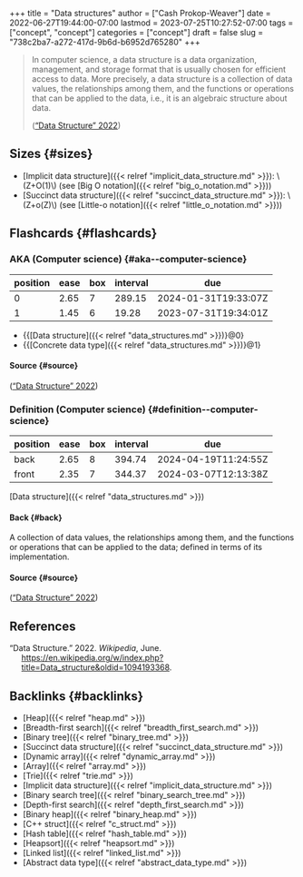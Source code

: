 +++
title = "Data structures"
author = ["Cash Prokop-Weaver"]
date = 2022-06-27T19:44:00-07:00
lastmod = 2023-07-25T10:27:52-07:00
tags = ["concept", "concept"]
categories = ["concept"]
draft = false
slug = "738c2ba7-a272-417d-9b6d-b6952d765280"
+++

> In computer science, a data structure is a data organization, management, and storage format that is usually chosen for efficient access to data. More precisely, a data structure is a collection of data values, the relationships among them, and the functions or operations that can be applied to the data, i.e., it is an algebraic structure about data.
>
> (<a href="#citeproc_bib_item_1">“Data Structure” 2022</a>)


## Sizes {#sizes}

-   [Implicit data structure]({{< relref "implicit_data_structure.md" >}}): \\(Z+O(1)\\) (see [Big O notation]({{< relref "big_o_notation.md" >}}))
-   [Succinct data structure]({{< relref "succinct_data_structure.md" >}}): \\(Z+o(Z)\\) (see [Little-o notation]({{< relref "little_o_notation.md" >}}))


## Flashcards {#flashcards}


### AKA (Computer science) {#aka--computer-science}

| position | ease | box | interval | due                  |
|----------|------|-----|----------|----------------------|
| 0        | 2.65 | 7   | 289.15   | 2024-01-31T19:33:07Z |
| 1        | 1.45 | 6   | 19.28    | 2023-07-31T19:34:01Z |

-   {{[Data structure]({{< relref "data_structures.md" >}})}@0}
-   {{[Concrete data type]({{< relref "data_structures.md" >}})}@1}


#### Source {#source}

(<a href="#citeproc_bib_item_1">“Data Structure” 2022</a>)


### Definition (Computer science) {#definition--computer-science}

| position | ease | box | interval | due                  |
|----------|------|-----|----------|----------------------|
| back     | 2.65 | 8   | 394.74   | 2024-04-19T11:24:55Z |
| front    | 2.35 | 7   | 344.37   | 2024-03-07T12:13:38Z |

[Data structure]({{< relref "data_structures.md" >}})


#### Back {#back}

A collection of data values, the relationships among them, and the functions or operations that can be applied to the data; defined in terms of its implementation.


#### Source {#source}

(<a href="#citeproc_bib_item_1">“Data Structure” 2022</a>)

## References

<style>.csl-entry{text-indent: -1.5em; margin-left: 1.5em;}</style><div class="csl-bib-body">
  <div class="csl-entry"><a id="citeproc_bib_item_1"></a>“Data Structure.” 2022. <i>Wikipedia</i>, June. <a href="https://en.wikipedia.org/w/index.php?title=Data_structure&oldid=1094193368">https://en.wikipedia.org/w/index.php?title=Data_structure&#38;oldid=1094193368</a>.</div>
</div>


## Backlinks {#backlinks}

-   [Heap]({{< relref "heap.md" >}})
-   [Breadth-first search]({{< relref "breadth_first_search.md" >}})
-   [Binary tree]({{< relref "binary_tree.md" >}})
-   [Succinct data structure]({{< relref "succinct_data_structure.md" >}})
-   [Dynamic array]({{< relref "dynamic_array.md" >}})
-   [Array]({{< relref "array.md" >}})
-   [Trie]({{< relref "trie.md" >}})
-   [Implicit data structure]({{< relref "implicit_data_structure.md" >}})
-   [Binary search tree]({{< relref "binary_search_tree.md" >}})
-   [Depth-first search]({{< relref "depth_first_search.md" >}})
-   [Binary heap]({{< relref "binary_heap.md" >}})
-   [C++ struct]({{< relref "c_struct.md" >}})
-   [Hash table]({{< relref "hash_table.md" >}})
-   [Heapsort]({{< relref "heapsort.md" >}})
-   [Linked list]({{< relref "linked_list.md" >}})
-   [Abstract data type]({{< relref "abstract_data_type.md" >}})
